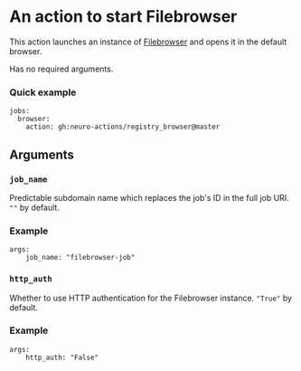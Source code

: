 # An action to start Filebrowser

This action launches an instance of [Filebrowser](https://github.com/filebrowser/filebrowser) and opens it in the default browser.

Has no required arguments.

### Quick example

```
jobs:
  browser:
    action: gh:neuro-actions/registry_browser@master
```

## Arguments

### `job_name`

Predictable subdomain name which replaces the job's ID in the full job URI. `""` by default.

### Example

```
args:
	job_name: "filebrowser-job"
```

### `http_auth`

Whether to use HTTP authentication for the Filebrowser instance. `"True"` by default.

### Example

```
args: 
	http_auth: "False"
```